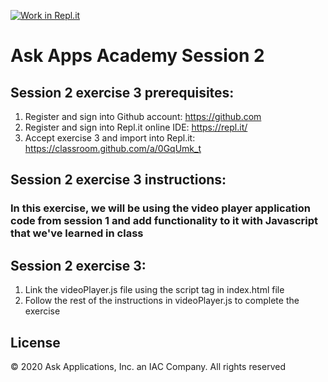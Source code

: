 [![Work in Repl.it](https://classroom.github.com/assets/work-in-replit-14baed9a392b3a25080506f3b7b6d57f295ec2978f6f33ec97e36a161684cbe9.svg)](https://classroom.github.com/online_ide?assignment_repo_id=3223656&assignment_repo_type=AssignmentRepo)
# Ask Apps Academy Session 2

## Session 2 exercise 3 prerequisites:
1. Register and sign into Github account: https://github.com
1. Register and sign into Repl.it online IDE: https://repl.it/
1. Accept exercise 3 and import into Repl.it: https://classroom.github.com/a/0GqUmk_t

## Session 2 exercise 3 instructions:
### In this exercise, we will be using the video player application code from session 1 and add functionality to it with Javascript that we've learned in class

## Session 2 exercise 3:
1. Link the videoPlayer.js file using the script tag in index.html file
1. Follow the rest of the instructions in videoPlayer.js to complete the exercise

## License 
© 2020 Ask Applications, Inc. an IAC Company. All rights reserved
